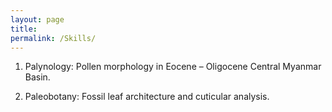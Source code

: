 ```yaml
---
layout: page
title:
permalink: /Skills/
---
```


1. Palynology: Pollen morphology in Eocene – Oligocene Central Myanmar Basin.

2. Paleobotany: Fossil leaf architecture and cuticular analysis.
